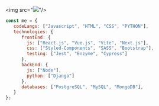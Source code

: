 <img src="<img src="https://i.imgur.com/aDKXZVF.jpg"/>"/>


```javascript
const me = {
   codeLangs: ["Javascript", "HTML", "CSS", "PYTHON"],
   technologies: {
      frontEnd: {
        js: ["React.js", "Vue.js", "Vite", "Next.js"],
        css: ["Styled-Components", "SASS", "Bootstrap"],
        testing: ["Jest", "Enzyme", "Cypress"]
      },
      backEnd: {
        js: ["Node"],
        python: ["Django"]
      },
      databases: ["PostgreSQL", "MySQL", "MongoDB"],
   }
};
```
</br></br>
